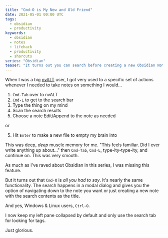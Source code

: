 ```yaml
---
title: "Cmd-O is My New and Old Friend"
date: 2021-05-01 00:00 UTC
tags:
  - obsidian
  - productivity
keywords:
  - obsidian
  - notes
  - lifehack
  - productivity
  - shorcuts
series: "Obsidian"
teaser: "It turns out you can search before creating a new Obsidian Note very easily!"    
---
```


[nva]: https://brettterpstra.com/projects/nvalt/

When I was a big [nvALT][nva] user, I got very used to a specific set of actions whenever I needed to take notes on something I would...

1. `Cmd-Tab` over to nvALT
1. `Cmd-L` to get to the search bar
1. Type the thing on my mind
1. Scan the search results
1. Choose a note Edit/Append to the note as needed

or

5. Hit `Enter` to make a new file to empty my brain into

This was deep, _deep_ muscle memory for me. "This feels familiar. Did I ever write anything up about..." then `Cmd-Tab`, `Cmd-L`, type-ity-type-ity, and continue on. This was very smooth.

As much as I've raved about Obsidian in this series, I was missing this feature.

But it turns out that `Cmd-O` is _all you had to say_. It's nearly the same functionality. The search happens in a modal dialog and gives you the option of navigating down to the note you want or just creating a new note with the search contents as the title.

And yes, Windows & Linux users, `Ctrl-O`.

I now keep my left pane collapsed by default and only use the search tab for looking for tags.

Just glorious.



